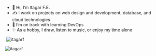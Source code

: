 - 👋 Hi, I’m Itagar F.E.
- ✍️ I work on projects on web design and development, database, and cloud technologies
- 🌱 I’m on track with learning DevOps
- ✨ As a hobby, I draw, listen to music, or enjoy my time alone


<!--<p><img  src="https://github-readme-stats.vercel.app/api/top-langs?username=itagarf&show_icons=true&locale=en&layout=compact" alt="itagarf" /></p>-->

<p>&nbsp;<img src="https://github-readme-stats.vercel.app/api?username=itagarf&show_icons=true&locale=en" alt="itagarf" /></p>

<p><img src="https://github-readme-streak-stats.herokuapp.com/?user=itagarf&" alt="itagarf" /></p>


<!---
itagarf/itagarf is a ✨ special ✨ repository because its `README.md` (this file) appears on your GitHub profile.
You can click the Preview link to take a look at your changes.
--->
